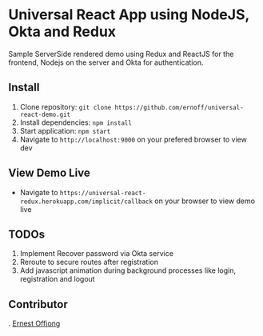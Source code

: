 # Universal React App using NodeJS, Okta and Redux
Sample ServerSide rendered demo using Redux and ReactJS for the frontend, Nodejs on the server and Okta for authentication.

## Install

1. Clone repository:
`git clone https://github.com/ernoff/universal-react-demo.git`
2. Install dependencies: 
`npm install`
3. Start application:
`npm start`
4. Navigate to `http://localhost:9000` on your prefered browser to view dev


## View Demo Live
- Navigate to `https://universal-react-redux.herokuapp.com/implicit/callback`
on your browser to view demo live

## TODOs

1.  Implement Recover password via Okta service
2.  Reroute to secure routes after registration
3.  Add javascript animation during background processes like login, registration and logout

## Contributor
. [Ernest Offiong](http://github.com/ernoff)